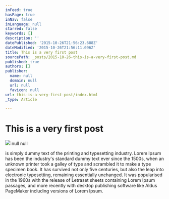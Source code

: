 ```yaml
---
inFeed: true
hasPage: true
inNav: false
inLanguage: null
starred: false
keywords: []
description: ''
datePublished: '2015-10-26T21:56:23.688Z'
dateModified: '2015-10-26T21:56:11.096Z'
title: This is a very first post
sourcePath: _posts/2015-10-26-this-is-a-very-first-post.md
published: true
authors: []
publisher:
  name: null
  domain: null
  url: null
  favicon: null
url: this-is-a-very-first-post/index.html
_type: Article

---
```

# This is a very first post
![](https://the-grid-user-content.s3-us-west-2.amazonaws.com/1ccd8196-6652-4cc0-826f-0467d240a296.JPG)
null
null

is simply dummy text of the printing and 
typesetting industry. Lorem Ipsum has been the industry's standard dummy
text ever since the 1500s, when an unknown printer took a galley of 
type and scrambled it to make a type specimen book. It has survived not 
only five centuries, but also the leap into electronic typesetting, 
remaining essentially unchanged. It was popularised in the 1960s with 
the release of Letraset sheets containing Lorem Ipsum passages, and more
recently with desktop publishing software like Aldus PageMaker 
including versions of Lorem Ipsum.